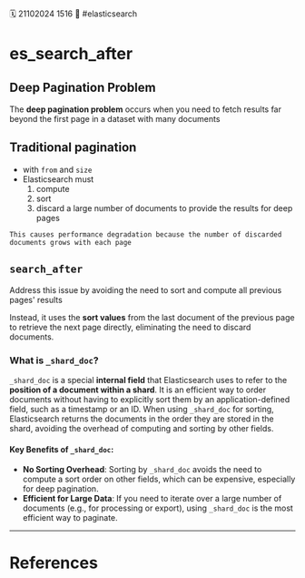 🗓️ 21102024 1516
📎 #elasticsearch 

# es_search_after

## Deep Pagination Problem

The **deep pagination problem** occurs when you need to fetch results far beyond the first page in a dataset with many documents

##  Traditional pagination 
- with `from` and `size`
- Elasticsearch must 
	1. compute
	2. sort
	3. discard a large number of documents to provide the results for deep pages 

```ad-warning
This causes performance degradation because the number of discarded documents grows with each page
```

## `search_after`

Address this issue by avoiding the need to sort and compute all previous pages' results

Instead, it uses the **sort values** from the last document of the previous page to retrieve the next page directly, eliminating the need to discard documents.

### What is `_shard_doc`?

`_shard_doc` is a special **internal field** that Elasticsearch uses to refer to the **position of a document within a shard**. It is an efficient way to order documents without having to explicitly sort them by an application-defined field, such as a timestamp or an ID. When using `_shard_doc` for sorting, Elasticsearch returns the documents in the order they are stored in the shard, avoiding the overhead of computing and sorting by other fields.

#### Key Benefits of `_shard_doc`:

- **No Sorting Overhead**: Sorting by `_shard_doc` avoids the need to compute a sort order on other fields, which can be expensive, especially for deep pagination.
- **Efficient for Large Data**: If you need to iterate over a large number of documents (e.g., for processing or export), using `_shard_doc` is the most efficient way to paginate.

---

# References
